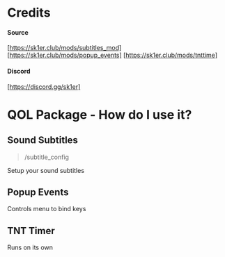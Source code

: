 # Credits

#### Source
[https://sk1er.club/mods/subtitles_mod]
[https://sk1er.club/mods/popup_events]
[https://sk1er.club/mods/tnttime]

#### Discord
[https://discord.gg/sk1er]

# QOL Package - How do I use it?

## Sound Subtitles

> /subtitle_config

Setup your sound subtitles

## Popup Events

Controls menu to bind keys

## TNT Timer

Runs on its own
